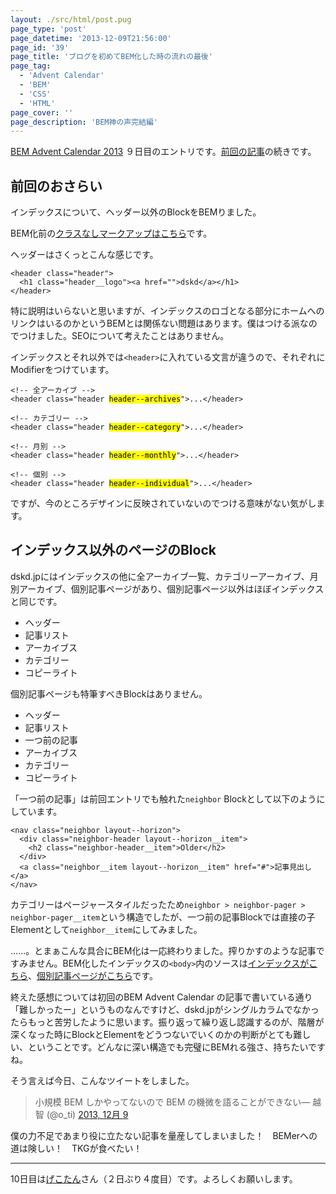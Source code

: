 ```yaml
---
layout: ./src/html/post.pug
page_type: 'post'
page_datetime: '2013-12-09T21:56:00'
page_id: '39'
page_title: 'ブログを初めてBEM化した時の流れの最後'
page_tag:
  - 'Advent Calendar'
  - 'BEM'
  - 'CSS'
  - 'HTML'
page_cover: ''
page_description: 'BEM神の声完結編'
---
```

[BEM Advent Calendar 2013](http://www.adventar.org/calendars/61) ９日目のエントリです。[前回の記事](/archives/38.html "ブログを初めてBEM化した時の流れの続き")の続きです。

## 前回のおさらい

インデックスについて、ヘッダー以外のBlockをBEMりました。

BEM化前の[クラスなしマークアップはこちら](/misc/getting-start-bem/planemarkup.txt)です。

ヘッダーはさくっとこんな感じです。

<pre><code data-language="html">&lt;header class="header"&gt;
  &lt;h1 class="header__logo"&gt;&lt;a href=""&gt;dskd&lt;/a&gt;&lt;/h1&gt;
&lt;/header&gt;</code></pre>

特に説明はいらないと思いますが、インデックスのロゴとなる部分にホームへのリンクはいるのかというBEMとは関係ない問題はあります。僕はつける派なのでつけました。SEOについて考えたことはありません。

インデックスとそれ以外では`<header>`に入れている文言が違うので、それぞれにModifierをつけています。

<pre><code data-language="html">&lt;!-- 全アーカイブ --&GT;
&lt;header class="header <mark>header--archives</mark>"&gt;...&lt;/header&gt;

&lt;!-- カテゴリー --&GT;
&lt;header class="header <mark>header--category</mark>"&gt;...&lt;/header&gt;

&lt;!-- 月別 --&GT;
&lt;header class="header <mark>header--monthly</mark>"&gt;...&lt;/header&gt;

&lt;!-- 個別 --&GT;
&lt;header class="header <mark>header--individual</mark>"&gt;...&lt;/header&gt;</code></pre>

ですが、今のところデザインに反映されていないのでつける意味がない気がします。

## インデックス以外のページのBlock

dskd.jpにはインデックスの他に全アーカイブ一覧、カテゴリーアーカイブ、月別アーカイブ、個別記事ページがあり、個別記事ページ以外はほぼインデックスと同じです。

- ヘッダー
- 記事リスト
- アーカイブス
- カテゴリー
- コピーライト

個別記事ページも特筆すべきBlockはありません。

- ヘッダー
- 記事リスト
- 一つ前の記事
- アーカイブス
- カテゴリー
- コピーライト

「一つ前の記事」は前回エントリでも触れた`neighbor` Blockとして以下のようにしています。

<pre><code data-language="html">&lt;nav class="neighbor layout--horizon"&gt;
  &lt;div class="neighbor-header layout--horizon__item"&gt;
    &lt;h2 class="neighbor-header__item"&gt;Older&lt;/h2&gt;
  &lt;/div&gt;
  &lt;a class="neighbor__item layout--horizon__item" href="#"&gt;記事見出し&lt;/a&gt;
&lt;/nav&gt;</code></pre>

カテゴリーはページャースタイルだったため`neighbor > neighbor-pager > neighbor-pager__item`という構造でしたが、一つ前の記事Blockでは直接の子Elementとして`neighbor__item`にしてみました。

......。とまぁこんな具合にBEM化は一応終わりました。搾りかすのような記事ですみません。BEM化したインデックスの`<body>`内のソースは[インデックスがこちら](/misc/getting-start-bem/bemmarkup_index.txt)、[個別記事ページがこちら](/misc/getting-start-bem/bemmarkup_individual.txt)です。

終えた感想については初回のBEM Advent Calendar の記事で書いている通り「難しかったー」というものなんですけど、dskd.jpがシングルカラムでなかったらもっと苦労したように思います。振り返って繰り返し認識するのが、階層が深くなった時にBlockとElementをどうつないでいくのかの判断がとても難しい、ということです。どんなに深い構造でも完璧にBEMれる強さ、持ちたいですね。

そう言えば今日、こんなツイートをしました。

<blockquote class="twitter-tweet" lang="ja">小規模 BEM しかやってないので BEM の機微を語ることができない&mdash; 越智 (@o_ti) <a href="https://twitter.com/o_ti/statuses/409978207471804417">2013, 12月 9</a></blockquote>
<script async src="//platform.twitter.com/widgets.js" charset="utf-8"></script>

僕の力不足であまり役に立たない記事を量産してしまいました！　BEMerへの道は険しい！　TKGが食べたい！

---

10日目は[げこたん](http://www.adventar.org/users/2)さん（２日ぶり４度目）です。よろしくお願いします。
